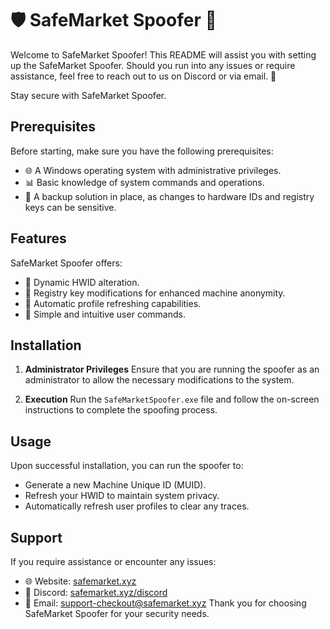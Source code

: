 # 🛡 SafeMarket Spoofer 🚀

Welcome to SafeMarket Spoofer! This README will assist you with setting up the SafeMarket Spoofer. Should you run into any issues or require assistance, feel free to reach out to us on Discord or via email. 📧

Stay secure with SafeMarket Spoofer.

## Prerequisites

Before starting, make sure you have the following prerequisites:
- 🌐 A Windows operating system with administrative privileges.
- 📊 Basic knowledge of system commands and operations.
- 🤖 A backup solution in place, as changes to hardware IDs and registry keys can be sensitive.

## Features

SafeMarket Spoofer offers:
- 🔄 Dynamic HWID alteration.
- 🔑 Registry key modifications for enhanced machine anonymity.
- 🔄 Automatic profile refreshing capabilities.
- 📑 Simple and intuitive user commands.

## Installation

1. **Administrator Privileges**
   Ensure that you are running the spoofer as an administrator to allow the necessary modifications to the system.

2. **Execution**
   Run the `SafeMarketSpoofer.exe` file and follow the on-screen instructions to complete the spoofing process.

## Usage

Upon successful installation, you can run the spoofer to:
- Generate a new Machine Unique ID (MUID).
- Refresh your HWID to maintain system privacy.
- Automatically refresh user profiles to clear any traces.

## Support

If you require assistance or encounter any issues:

- 🌐 Website: [safemarket.xyz](https://safemarket.xyz)
- 💬 Discord: [safemarket.xyz/discord](https://safemarket.xyz/discord)
- 📧 Email: support-checkout@safemarket.xyz
Thank you for choosing SafeMarket Spoofer for your security needs.
